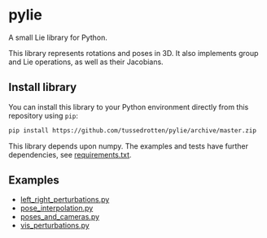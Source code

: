 # pylie
A small Lie library for Python.

This library represents rotations and poses in 3D.
It also implements group and Lie operations, as well as their Jacobians.

## Install library
You can install this library to your Python environment directly from this repository using `pip`:
```bash
pip install https://github.com/tussedrotten/pylie/archive/master.zip
```

This library depends upon numpy.
The examples and tests have further dependencies, see [requirements.txt](requirements.txt).

## Examples
- [left_right_perturbations.py](examples/left_right_perturbations.py)
- [pose_interpolation.py](examples/pose_interpolation.py)
- [poses_and_cameras.py](examples/poses_and_cameras.py)
- [vis_perturbations.py](examples/vis_perturbations.py)

